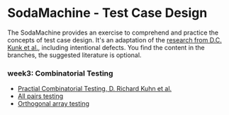 # SodaMachine - Test Case Design
  
The SodaMachine provides an exercise to comprehend and practice the concepts of test case design.
It's an adaptation of the [research from D.C. Kunk et al.][1], including intentional defects.
You find the content in the branches, the suggested literature is optional.


### week3: Combinatorial Testing 
* [Practial Combinatorial Testing, D. Richard Kuhn et al.][2]
* [All pairs testing][3]
* [Orthogonal array testing][4]


[1]: https://pdfs.semanticscholar.org/c099/37b9d87cf8020fc897b882c412229f5a7c68.pdf
[2]: https://nvlpubs.nist.gov/nistpubs/Legacy/SP/nistspecialpublication800-142.pdf
[3]: https://en.wikipedia.org/wiki/All-pairs_testing
[4]: https://en.wikipedia.org/wiki/Orthogonal_array_testing
